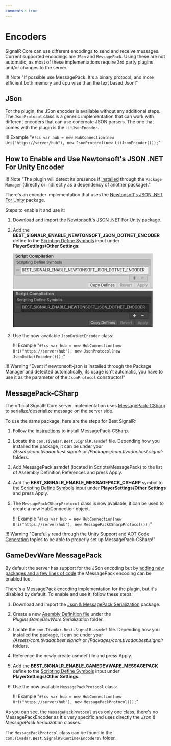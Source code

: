```yaml
---
comments: true
---
```


# Encoders

SignalR Core can use different encodings to send and receive messages. Current supported encodings are `JSon` and `MessagePack`.
Using these are not automatic, as most of these implementations require 3rd party plugins and/or changes to the server.

!!! Note "If possible use MessagePack. It's a binary protocol, and more efficient both memory and cpu wise than the text based Json!"

## JSon

For the plugin, the JSon encoder is available without any additional steps. The `JsonProtocol` class is a generic implementation that can work with different encoders that can use concreate JSON parsers. 
The one that comes with the plugin is the `LitJsonEncoder`.

!!! Example "`#!cs var hub = new HubConnection(new Uri("https://server/hub"), new JsonProtocol(new LitJsonEncoder()));`"

## How to Enable and Use Newtonsoft's JSON .NET For Unity Encoder

!!! Note "The plugin will detect its presence if [installed](https://docs.unity3d.com/Packages/com.unity.nuget.newtonsoft-json@3.2/manual/index.html) through the `Package Manager` (directly or indirectly as a dependency of another package)."

There's an encoder implementation that uses the [Newtonsoft's JSON .NET For Unity](https://assetstore.unity.com/packages/tools/input-management/json-net-for-unity-11347?aid=1101lfX8E) package.

Steps to enable it and use it:

1. Download and import the [Newtonsoft's JSON .NET For Unity](https://assetstore.unity.com/packages/tools/input-management/json-net-for-unity-11347?aid=1101lfX8E) package.
2. Add the **BEST_SIGNALR_ENABLE_NEWTONSOFT_JSON_DOTNET_ENCODER** define to the [Scripting Define Symbols](https://docs.unity3d.com/Manual/PlatformDependentCompilation.html) input under **PlayerSettings/Other Settings**:

	![Scrypting Define Symbols](media/JSONDotNet_ScriptingDefineSymbols-light.png#only-light)
	![Scrypting Define Symbols](media/JSONDotNet_ScriptingDefineSymbols-dark.png#only-dark)
	
3. Use the now-available `JsonDotNetEncoder` class:

	!!! Example "`#!cs var hub = new HubConnection(new Uri("https://server/hub"), new JsonProtocol(new JsonDotNetEncoder()));`"

!!! Warning "Event if newtonsoft-json is installed through the Package Manager and detected automatically, its usage isn't automatic, you have to use it as the parameter of the `JsonProtocol` constructor!"

## MessagePack-CSharp

The official SignalR Core server implementation uses [MessagePack-CSharp](https://github.com/neuecc/MessagePack-CSharp) to serialize/deserialize message on the server side.

To use the same package, here are the steps for Best SignalR:

1. Follow the [instructions](https://github.com/neuecc/MessagePack-CSharp#unity) to install MessagePack-CSharp.
2. Locate the `com.Tivadar.Best.SignalR.asmdef` file. Depending how you installed the package, it can be under your */Assets/com.tivadar.best.signalr* or */Packages/com.tivadar.best.signalr* folders.
3. Add MessagePack.asmdef (located in Scripts\MessagePack\) to the list of Assembly Definition References and press Apply.
4. Add the **BEST_SIGNALR_ENABLE_MESSAGEPACK_CSHARP** symbol to the [Scripting Define Symbols](https://docs.unity3d.com/Manual/PlatformDependentCompilation.html) input under **PlayerSettings/Other Settings** and press Apply.
5. The `MessagePackCSharpProtocol` class is now available, it can be used to create a new HubConnection object.

    !!! Example "`#!cs var hub = new HubConnection(new Uri("https://server/hub"), new MessagePackCSharpProtocol());`"

!!! Warning "Carefully read through the [Unity Support](https://github.com/neuecc/MessagePack-CSharp#unity-support) and [AOT Code Generation](https://github.com/neuecc/MessagePack-CSharp#aot-code-generation-support-for-unityxamarin) topics to be able to properly set up MessagePack-CSharp!"

## GameDevWare MessagePack

By default the server has support for the JSon encoding but by [adding new packages and a few lines of code](https://docs.microsoft.com/en-us/aspnet/core/signalr/messagepackhubprotocol) the MessagePack encoding can be enabled too.

There's a MessagePack encoding implementation for the plugin, but it's disabled by default. To enable and use it, follow these steps:

1. Download and import the [Json & MessagePack Serialization](https://assetstore.unity.com/packages/tools/network/json-messagepack-serialization-59918?aid=1101lfX8E) package.
2. Create a new [Asembly Definition file](https://docs.unity3d.com/Manual/ScriptCompilationAssemblyDefinitionFiles.html) under the *Plugins\GameDevWare.Serialization* folder.
2. Locate the `com.Tivadar.Best.SignalR.asmdef` file. Depending how you installed the package, it can be under your */Assets/com.tivadar.best.signalr* or */Packages/com.tivadar.best.signalr* folders.
4. Reference the newly create asmdef file and press Apply.
5. Add the **BEST_SIGNALR_ENABLE_GAMEDEVWARE_MESSAGEPACK** define to the [Scripting Define Symbols](https://docs.unity3d.com/Manual/PlatformDependentCompilation.html) input under **PlayerSettings/Other Settings**.
6. Use the now available `MessagePackProtocol` class:

    !!! Example "`#!cs var hub = new HubConnection(new Uri("https://server/hub"), new MessagePackProtocol());`"

As you can see, the `MessagePackProtocol` uses only one class, there's no MessagePackEncoder as it's very specific and uses directly the *Json & MessagePack Serialization* classes.

The `MessagePackProtocol` class can be found in the `com.Tivadar.Best.SignalR\Runtime\Encoders\` folder.
